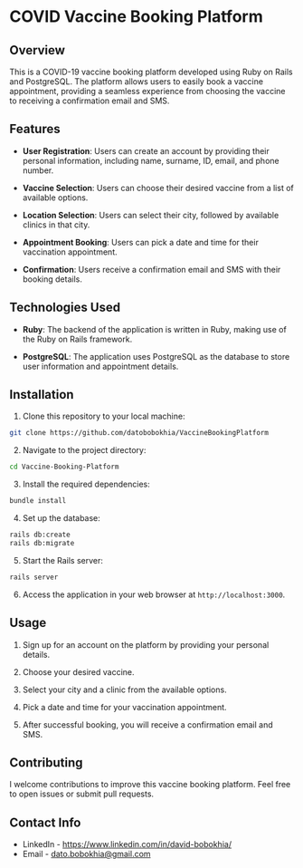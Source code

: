 # COVID Vaccine Booking Platform

## Overview

This is a COVID-19 vaccine booking platform developed using Ruby on Rails and PostgreSQL. The platform allows users to easily book a vaccine appointment, providing a seamless experience from choosing the vaccine to receiving a confirmation email and SMS.

## Features

- **User Registration**: Users can create an account by providing their personal information, including name, surname, ID, email, and phone number.

- **Vaccine Selection**: Users can choose their desired vaccine from a list of available options.

- **Location Selection**: Users can select their city, followed by available clinics in that city.

- **Appointment Booking**: Users can pick a date and time for their vaccination appointment.

- **Confirmation**: Users receive a confirmation email and SMS with their booking details.

## Technologies Used

- **Ruby**: The backend of the application is written in Ruby, making use of the Ruby on Rails framework.

- **PostgreSQL**: The application uses PostgreSQL as the database to store user information and appointment details.

## Installation

1. Clone this repository to your local machine:
  ```bash
  git clone https://github.com/datobobokhia/VaccineBookingPlatform
  ```

2. Navigate to the project directory:
  ```bash
  cd Vaccine-Booking-Platform
  ```

3. Install the required dependencies:
  ```bash
  bundle install
  ```

4. Set up the database:
  ```bash
  rails db:create
  rails db:migrate
  ```

5. Start the Rails server:
  ```bash
  rails server
  ```

6. Access the application in your web browser at `http://localhost:3000`.

## Usage

1. Sign up for an account on the platform by providing your personal details.

2. Choose your desired vaccine.

3. Select your city and a clinic from the available options.

4. Pick a date and time for your vaccination appointment.

5. After successful booking, you will receive a confirmation email and SMS.

## Contributing

I welcome contributions to improve this vaccine booking platform. Feel free to open issues or submit pull requests.


## Contact Info

* LinkedIn - https://www.linkedin.com/in/david-bobokhia/
* Email - dato.bobokhia@gmail.com
